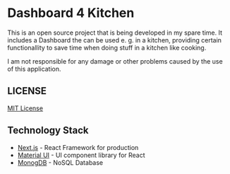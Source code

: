 # Dashboard 4 Kitchen

This is an open source project that is being developed in my spare time. It includes a Dashboard the can be used e. g. in a kitchen, providing certain functionallity to save time when doing stuff in a kitchen like cooking.

I am not responsible for any damage or other problems caused by the use of this application.

## LICENSE

[MIT License](./LICENSE)

## Technology Stack

- [Next.js](https://nextjs.org/) - React Framework for production
- [Material UI](https://mui.com/) - UI component library for React
- [MonogDB](https://www.mongodb.com/) - NoSQL Database
